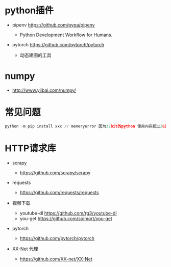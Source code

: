 # python插件

- pipenv <https://github.com/pypa/pipenv>

  - Python Development Workflow for Humans.

- pytorch <https://github.com/pytorch/pytorch>

  - 动态建图的工具

# numpy

- <http://www.yiibai.com/numpy/>

# 常见问题

```python
python -m pip install xxx // memeryerror 因为32bit的python 使用内存超过2G就会报错
```


# HTTP请求库

- scrapy

  - <https://github.com/scrapy/scrapy>

- requests

  - <https://github.com/requests/requests>

- 视频下载

  - youtube-dl <https://github.com/rg3/youtube-dl>
  - you-get <https://github.com/soimort/you-get>

- pytorch

  - <https://github.com/pytorch/pytorch>

- XX-Net 代理

  - <https://github.com/XX-net/XX-Net>

